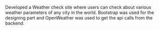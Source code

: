 Developed a Weather check site where users can check about various weather parameters 
of any city in the world. Bootstrap was used for the designing part and OpenWeather was used to get the api calls from the backend.
